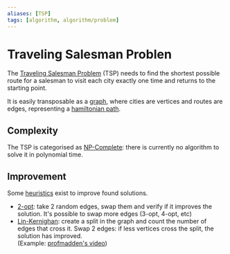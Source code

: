 ```yaml
---
aliases: [TSP]
tags: [algorithm, algorithm/problem]
---
```


# Traveling Salesman Problen

The [Traveling Salesman Problem](https://wikipedia.org/wiki/travelling_salesman_problem) (TSP) needs to find the shortest possible route for a salesman to visit each city exactly one time and returns to the starting point.

It is easily transposable as a [graph](../../data/data-structure/graph.md), where cities are vertices and routes are edges, representing a [hamiltonian path](../../data/data-structure/graph.md#Eulerian%20vs.%20Hamiltonian).

## Complexity

The TSP is categorised as [NP-Complete](../complexity.md#NP): there is currently no algorithm to solve it in polynomial time.

## Improvement

Some [heuristics](../algorithms.md#Terminology) exist to improve found solutions.

- [2-opt](https://en.wikipedia.org/wiki/2-opt): take 2 random edges, swap them and verify if it improves the solution. It's possible to swap more edges (3-opt, 4-opt, etc)
- [Lin-Kernighan](https://en.wikipedia.org/wiki/Lin–Kernighan_heuristic): create a split in the graph and count the number of edges that cross it. Swap 2 edges: if less vertices cross the split, the solution has improved.<br>(Example: [profmadden's video](https://www.youtube.com/watch?v=6cPql7A6JHU))